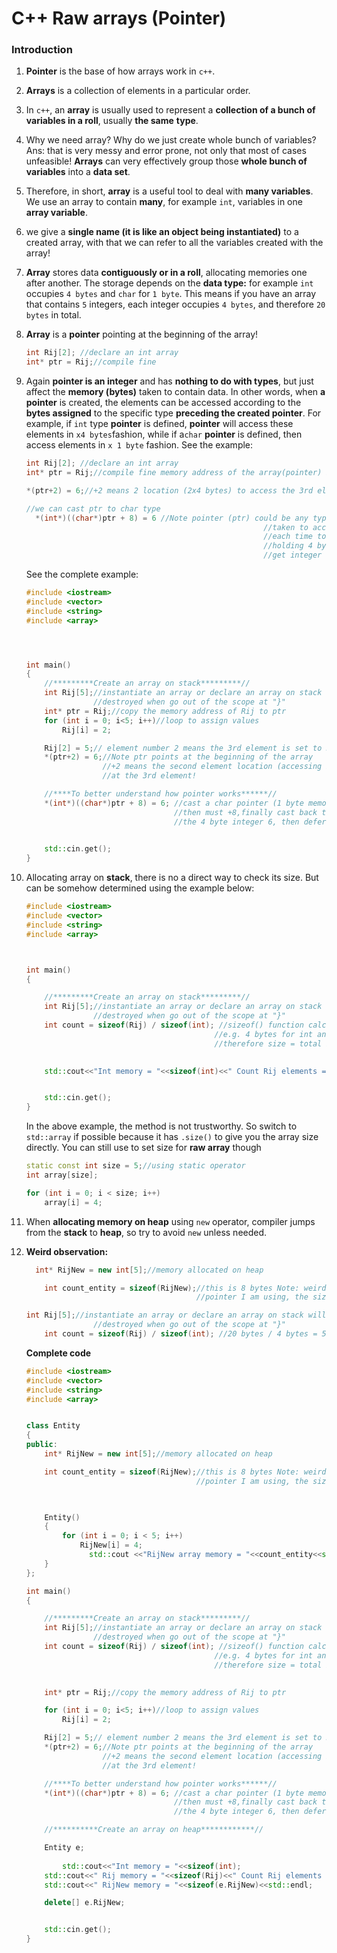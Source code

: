 # C++ Raw arrays (Pointer)

### Introduction

1. **Pointer** is the base of how arrays work in `c++`.
2. **Arrays** is a collection of elements in a particular order. 
3. In `c++`, an **array** is usually used to represent a **collection of a bunch of variables in a roll**, usually **the same** **type**.

4. Why we need array? Why do we just create whole bunch of variables? Ans: that is very messy and error prone, not only that most of cases unfeasible! **Arrays** can very effectively group those **whole bunch of variables** into a **data set**. 
5. Therefore, in short, **array** is a useful tool to deal with **many variables**. We use an array to contain **many**, for example `int`, variables in one **array variable**.

6. we give a **single name (it is like an object being instantiated)**  to a created array, with that we can refer to all the variables created with the array!

7. **Array** stores data **contiguously or in a roll**, allocating memories one after another. The storage depends on the **data type:** for example `int` occupies `4 bytes` and `char` for `1 byte`. This means if you have an array that contains `5` integers, each integer   occupies `4 bytes`, and therefore `20 bytes` in total. 

8. **Array** is a **pointer** pointing at the beginning of the array!

   `````c++
   int Rij[2]; //declare an int array
   int* ptr = Rij;//compile fine
   `````

9. Again **pointer is an integer** and has **nothing to do with types**, but just affect the **memory (bytes)** taken to contain data. In other words, when **a pointer** is created, the elements can be accessed according to the **bytes assigned** to the specific type **preceding the created pointer**. For example, if `int` type **pointer** is defined, **pointer** will access these elements in `x4 bytes`fashion, while if a`char` **pointer** is defined, then access elements in `x 1 byte` fashion. See the example:

   `````c++
   int Rij[2]; //declare an int array
   int* ptr = Rij;//compile fine memory address of the array(pointer) is copied to ptr
   
   *(ptr+2) = 6;//+2 means 2 location (2x4 bytes) to access the 3rd elements
   
   //we can cast ptr to char type
     *(int*)((char*)ptr + 8) = 6 //Note pointer (ptr) could be any type, only difference is the memory 
       													//taken to access the elements. In this case, char* ptr takes 1 byte
       													//each time to access elements, therefore +8. Since 6 is an integer
       													//holding 4 bytes memory, cast to int* type, and finally dereference to
       													//get integer 6
   
   
   `````

   See the complete example:

   `````c++
   #include <iostream>
   #include <vector>
   #include <string>
   #include <array>
   
   
   
   
   int main()
   {
       //*********Create an array on stack*********//
       int Rij[5];//instantiate an array or declare an array on stack will be
                  //destroyed when go out of the scope at "}"
       int* ptr = Rij;//copy the memory address of Rij to ptr
       for (int i = 0; i<5; i++)//loop to assign values
           Rij[i] = 2;
   
       Rij[2] = 5;// element number 2 means the 3rd element is set to 5
       *(ptr+2) = 6;//Note ptr points at the beginning of the array
                    //+2 means the second element location (accessing by 2x4=8 bytes)
                    //at the 3rd element!
   
       //****To better understand how pointer works******//
       *(int*)((char*)ptr + 8) = 6; //cast a char pointer (1 byte memory),
                                    //then must +8,finally cast back to int type to contain 
                                    //the 4 byte integer 6, then deference to get the integer
       
   
       std::cin.get();
   }
   `````

10. Allocating array on **stack**, there is no a direct way to check its size. But can be somehow determined using the example below:

    `````c++
    #include <iostream>
    #include <vector>
    #include <string>
    #include <array>
    
    
    
    int main()
    {
    
        //*********Create an array on stack*********//
        int Rij[5];//instantiate an array or declare an array on stack will be
                   //destroyed when go out of the scope at "}"
        int count = sizeof(Rij) / sizeof(int); //sizeof() function calculates the memory taken up
                                              //e.g. 4 bytes for int and 5x4 for Rij array
                                              //therefore size = total bytes/bytes for each element
    
                    
        std::cout<<"Int memory = "<<sizeof(int)<<" Count Rij elements = "<<count<<std::endl;
    
    
        std::cin.get();
    }
    `````

    In the above example, the method is not trustworthy. So switch to `std::array` if possible because it has `.size()` to give you the array size directly. You can still use to set size for **raw array** though

    `````c++
    static const int size = 5;//using static operator
    int array[size];
    
    for (int i = 0; i < size; i++)
    	array[i] = 4;
    `````

    

11. When **allocating  memory on heap** using `new` operator, compiler jumps from the **stack** to **heap**, so try to avoid `new` unless needed.

12. **Weird observation:**

    `````c++
      int* RijNew = new int[5];//memory allocated on heap
    
        int count_entity = sizeof(RijNew);//this is 8 bytes Note: weird thing! no matter what type 
                                          //pointer I am using, the size of pinter always gives 8 bytes!!!!
    
    int Rij[5];//instantiate an array or declare an array on stack will be
                   //destroyed when go out of the scope at "}"
        int count = sizeof(Rij) / sizeof(int); //20 bytes / 4 bytes = 5 elements
    `````

    

    **Complete code**

    `````c++
    #include <iostream>
    #include <vector>
    #include <string>
    #include <array>
    
    
    class Entity
    {
    public:
        int* RijNew = new int[5];//memory allocated on heap
    
        int count_entity = sizeof(RijNew);//this is 8 bytes Note: weird thing! no matter what type 
                                          //pointer I am using, the size of pinter always gives 8 bytes!!!!
    
      
    
        Entity()
        {
            for (int i = 0; i < 5; i++)
                RijNew[i] = 4;
                  std::cout <<"RijNew array memory = "<<count_entity<<std::endl;
        }
    };
    
    int main()
    {
    
        //*********Create an array on stack*********//
        int Rij[5];//instantiate an array or declare an array on stack will be
                   //destroyed when go out of the scope at "}"
        int count = sizeof(Rij) / sizeof(int); //sizeof() function calculates the memory taken up
                                              //e.g. 4 bytes for int and 5x4 for Rij array
                                              //therefore size = total bytes/bytes for each element
    
                    
        int* ptr = Rij;//copy the memory address of Rij to ptr
    
        for (int i = 0; i<5; i++)//loop to assign values
            Rij[i] = 2;
    
        Rij[2] = 5;// element number 2 means the 3rd element is set to 5
        *(ptr+2) = 6;//Note ptr points at the beginning of the array
                     //+2 means the second element location (accessing by 2x4=8 bytes)
                     //at the 3rd element!
    
        //****To better understand how pointer works******//
        *(int*)((char*)ptr + 8) = 6; //cast a char pointer (1 byte memory),
                                     //then must +8,finally cast back to int type to contain 
                                     //the 4 byte integer 6, then deference to get the integer
    
        //**********Create an array on heap************//
    
        Entity e;
        
     		std::cout<<"Int memory = "<<sizeof(int);
        std::cout<<" Rij memory = "<<sizeof(Rij)<<" Count Rij elements = "<<count;
        std::cout<<" RijNew memory = "<<sizeof(e.RijNew)<<std::endl;
    
        delete[] e.RijNew;
    
    
        std::cin.get();
    }
    `````

    